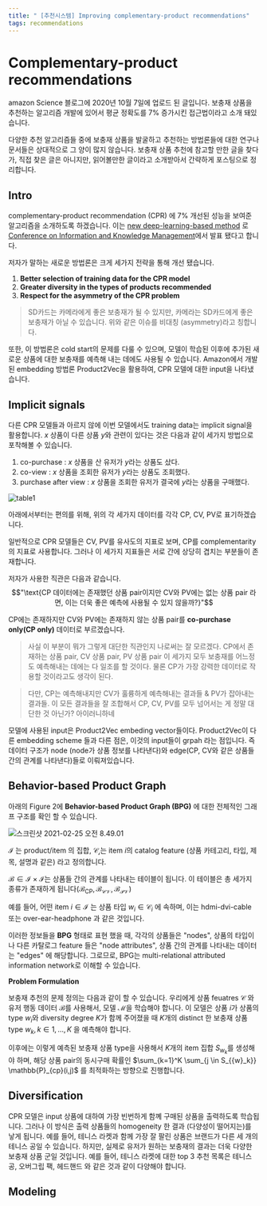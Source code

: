 ```yaml
---
title: " [추천시스템] Improving complementary-product recommendations"
tags: recommendations
---
```


# Complementary-product recommendations
amazon Science 블로그에 2020년 10월 7일에 업로드 된 글입니다. 보충재 상품을 추천하는 알고리즘 개발에 있어서 평균 정확도를 7% 증가시킨 접근법이라고 소개 돼있습니다.

다양한 추천 알고리즘들 중에 보충재 상품을 발굴하고 추천하는 방법론들에 대한 연구나 문서들은 상대적으로 그 양이 많지 않습니다. 보충재 상품 추천에 참고할 만한 글을 찾다가, 직접 찾은 글은 아니지만, 읽어볼만한 글이라고 소개받아서 간략하게 포스팅으로 정리합니다.

## Intro
complementary-product recommendation (CPR) 에 7% 개선된 성능을 보여준 알고리즘을 소개하도록 하겠습니다. 이는 [new deep-learning-based method](https://www.amazon.science/publications/p-companion-a-principled-framework-for-diversified-complementary-product-recommendation) 로 [Conference on Information and Knowledge Management](https://www.amazon.science/conferences-and-events/cikm-2020)에서 발표 됐다고 합니다.

저자가 말하는 새로운 방법론은 크게 세가지 전략을 통해 개선 됐습니다.
1. **Better selection of training data for the CPR model**
2. **Greater diversity in the types of products recommended**
3. **Respect for the asymmetry of the CPR problem**

> SD카드는 카메라에게 좋은 보충재가 될 수 있지만, 카메라는 SD카드에게 좋은 보충재가 아닐 수 있습니다. 위와 같은 이슈를 비대칭 (asymmetry)라고 칭합니다.

또한, 이 방법론은 cold start의 문제를 다룰 수 있으며, 모델이 학습된 이후에 추가된 새로운 상품에 대한 보충재를 예측해 내는 데에도 사용될 수 있습니다. Amazon에서 개발된 embedding 방법론 Product2Vec을 활용하여, CPR 모델에 대한 input을 나타냈습니다.

## Implicit signals

다른 CPR 모델들과 아르지 않에 이번 모델에서도 training data는 implicit signal을 활용합니다. $x$ 상품이 다른 상품 $y$와 관련이 있다는 것은 다음과 같이 세가지 방법으로 포착해볼 수 있습니다.

1. co-purchase : $x$ 상품을 산 유저가 $y$라는 상품도 샀다.
2. co-view : $x$ 상품을 조회한 유저가 $y$라는 상품도 조회했다.
3. purchase after view : $x$ 상품을 조회한 유저가 결국에 $y$라는 상품을 구매했다.

![table1](https://i.imgur.com/6tyrXP4.png)

아래에서부터는 편의를 위해, 위의 각 세가지 데이터를 각각 CP, CV, PV로 표기하겠습니다.

일반적으로 CPR 모델들은 CV, PV를 유사도의 지표로 보며, CP를 complementarity의 지표로 사용합니다. 그러나 이 세가지 지표들은 서로 간에 상당히 겹치는 부분들이 존재합니다.

저자가 사용한 직관은 다음과 같습니다.
$$"\text{CP 데이터에는 존재했던 상품 pair이지만 CV와 PV에는 없는 상품 pair 라면,
 이는 더욱 좋은 예측에 사용될 수 있지 않을까?}"$$

CP에는 존재하지만 CV와 PV에는 존재하지 않는 상품 pair를 **co-purchase only(CP only)** 데이터로 부르겠습니다.

> 사실 이 부분이 뭐가 그렇게 대단한 직관인지 나로써는 잘 모르겠다. CP에서 존재하는 상품 pair, CV 상품 pair, PV 상품 pair 이 세가지 모두 보충재를 어느정도 예측해내는 데에는 다 일조를 할 것이다. 물론 CP가 가장 강력한 데이터로 작용할 것이라고도 생각이 된다. <br>

> 다만, CP는 예측해내지만 CV가 훌륭하게 예측해내는 결과들 & PV가 잡아내는 결과들. 이 모든 결과들을 잘 조합해서 CP, CV, PV를 모두 넘어서는 게 정말 대단한 것 아닌가? 아이러니하네


모델에 사용된 input은 Product2Vec embeding vector들이다. Product2Vec이 다른 embedding scheme 들과 다른 점은, 이것의 input들이 grpah 라는 점입니다. 즉 데이터 구조가 node (node가 상품 정보를 나타낸다)와 edge(CP, CV와 같은 상품들 간의 관계를 나타낸다)들로 이뤄져있습니다.

## Behavior-based Product Graph

아래의 Figure 2에 **Behavior-based Product Graph (BPG)** 에 대한 전체적인 그래프 구조를 확인 할 수 있습니다.

![스크린샷 2021-02-25 오전 8.49.01](https://i.imgur.com/1alDYrX.png)

$\mathcal{I}$ 는 product/item 의 집합, $\mathcal{C_i}$는 item $i$의 catalog feature (상품 카테고리, 타입, 제목, 설명과 같은) 라고 정의합니다.

$\mathcal{B} \in \mathcal{I} \times \mathcal{I}$는 상품들 간의 관계를 나타내는 테이블이 됩니다. 이 테이블은 총 세가지 종류가 존재하게 됩니다($\mathcal{B_{\text{CP}}}, \mathcal{B_{CV}}, \mathcal{B_{PV}}$)

예를 들어, 어떤 item $i \in \mathcal{I}$ 는 상품 타입 $w_i \in \mathcal{C}_i$ 에 속하며, 이는 hdmi-dvi-cable 또는 over-ear-headphone 과 같은 것입니다.

이러한 정보들을 **BPG** 형태로 표현 했을 때, 각각의 상품들은 "nodes", 상품의 타입이나 다른 카탈로그 feature 들은 "node attributes", 상품 간의 관계를 나타내는 데이터는 "edges" 에 해당합니다. 그로므로, BPG는 multi-relational attributed information network로 이해할 수 있습니다.

**Problem Formulation**

보충재 추천의 문제 정의는 다음과 같이 할 수 있습니다. 우리에게 상품 feuatres $\mathcal{C}$ 와 유저 행동 데이터 $\mathcal{B}$를 사용해서, 모델 $\mathcal{M}$을 학습해야 합니다. 이 모델은 상품 $i$가 상품의 type $w_i$와 diversity degree $K$가 함께 주어졌을 때 $K$개의 distinct 한 보충재 상품 type ${w_k, k \in {1, ..., K}}$ 을 예측해야 합니다.

이후에는 이렇게 예측된 보충재 상품 type을 사용해서 $K$개의 item 집합 ${S_{w_k}}$를 생성해야 하며, 해당 상품 pair의 동시구매 확률인 $\sum_{k=1}^K \sum_{j \in S_{{w}_k}} \mathbb{P}_{cp}(i,j)$ 를 최적화하는 방향으로 진행합니다.

## Diversification

CPR 모델은 input 상품에 대하여 가장 빈번하게 함꼐 구매된 상품을 출력하도록 학습됩니다. 그러나 이 방식은 출력 상품들의 homogeneity 한 결과 (다양성이 떨어지는)를 낳게 됩니다. 예를 들어, 테니스 라켓과 함께 가장 잘 팔린 상품은 브랜드가 다른 세 개의 테니스 공일 수 있습니다. 하지만, 실제로 유저가 원하는 보충재의 결과는 더욱 다양한 보충재 상품 군일 것입니다. 예를 들어, 테니스 라켓에 대한 top 3 추천 목록은 테니스 공, 오버그립 팩, 헤드핸드 와 같은 것과 같이 다양해야 합니다.

## Modeling

